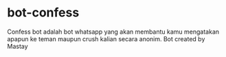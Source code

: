 # bot-confess
Confess bot adalah bot whatsapp yang akan membantu kamu mengatakan apapun ke teman maupun crush kalian secara anonim. Bot created by Mastay
